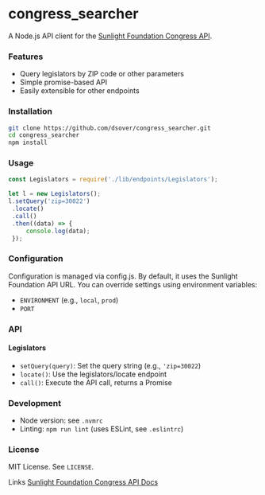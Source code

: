 # congress_searcher

A Node.js API client for the [Sunlight Foundation Congress API](https://sunlightlabs.github.io/congress/).

### Features

- Query legislators by ZIP code or other parameters
- Simple promise-based API
- Easily extensible for other endpoints

### Installation

```sh
git clone https://github.com/dsover/congress_searcher.git
cd congress_searcher
npm install
```

### Usage

```javascript
const Legislators = require('./lib/endpoints/Legislators');

let l = new Legislators();
l.setQuery('zip=30022')
 .locate()
 .call()
 .then((data) => {
     console.log(data);
 });
 ```

 ### Configuration
 Configuration is managed via config.js. By default, it uses the Sunlight Foundation API URL. You can override settings using environment variables:

- `ENVIRONMENT` (e.g., `local`, `prod`)
- `PORT`
 
### API
#### Legislators

- `setQuery(query)`: Set the query string (e.g., `'zip=30022`)
- `locate()`: Use the legislators/locate endpoint
- `call()`: Execute the API call, returns a Promise

### Development
- Node version: see `.nvmrc`
- Linting: `npm run lint` (uses ESLint, see `.eslintrc`)

### License
MIT License. See `LICENSE`.

Links
[Sunlight Foundation Congress API Docs](https://sunlightlabs.github.io/congress/)